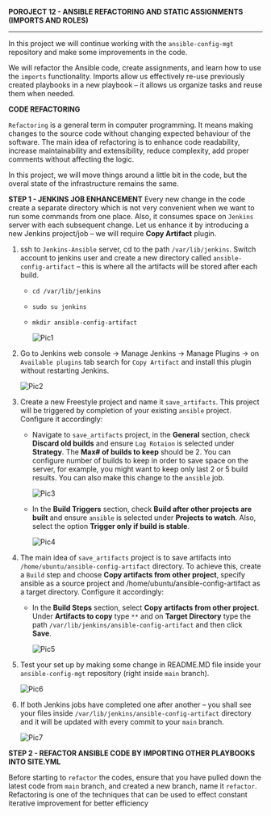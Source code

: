 **POROJECT 12 - ANSIBLE REFACTORING AND STATIC ASSIGNMENTS (IMPORTS AND ROLES)**

---

In this project we will continue working with the `ansible-config-mgt` repository and make some improvements in the code.

We will refactor the Ansible code, create assignments, and learn how to use the `imports` functionality. Imports allow us effectively re-use previously created playbooks in a new playbook – it allows us organize tasks and reuse them when needed.

**CODE REFACTORING**

`Refactoring` is a general term in computer programming. It means making changes to the source code without changing expected behaviour of the software. The main idea of refactoring is to enhance code readability, increase maintainability and extensibility, reduce complexity, add proper comments without affecting the logic.

In this project, we will move things around a little bit in the code, but the overal state of the infrastructure remains the same.

**STEP 1 - JENKINS JOB ENHANCEMENT**
Every new change in the code create a separate directory which is not very convenient when we want to run some commands from one place. Also, it consumes space on `Jenkins` server with each subsequent change. Let us enhance it by introducing a new Jenkins project/job – we will require **Copy Artifact** plugin.

1. ssh to `Jenkins-Ansible` server, cd to the path `/var/lib/jenkins`. Switch account to jenkins user and create a new directory called `ansible-config-artifact` – this is where all the artifacts will be stored after each build.

   - `cd /var/lib/jenkins`
   - `sudo su jenkins`
   - `mkdir ansible-config-artifact`

     ![Pic1](./project12Pictures/step1_p12.JPG)

2. Go to Jenkins web console -> Manage Jenkins -> Manage Plugins -> on `Available plugins` tab search for `Copy Artifact` and install this plugin without restarting Jenkins.

   ![Pic2](./project12Pictures/step2_p12.JPG)

3. Create a new Freestyle project and name it `save_artifacts`. This project will be triggered by completion of your existing `ansible` project. Configure it accordingly:

   - Navigate to `save_artifacts` project, in the **General** section, check **Discard old builds** and ensure `Log Rotaion` is selected under **Strategy**. The **Max# of builds to keep** should be 2. You can configure number of builds to keep in order to save space on the server, for example, you might want to keep only last 2 or 5 build results. You can also make this change to the `ansible` job.

     ![Pic3](./project12Pictures/step3_p12.JPG)

   - In the **Build Triggers** section, check **Build after other projects are built** and ensure `ansible` is selected under **Projects to watch**. Also, select the option **Trigger only if build is stable**.

     ![Pic4](./project12Pictures/step4_p12.JPG)

4. The main idea of `save_artifacts` project is to save artifacts into `/home/ubuntu/ansible-config-artifact` directory. To achieve this, create a `Build` step and choose **Copy artifacts from other project**, specify ansible as a source project and /home/ubuntu/ansible-config-artifact as a target directory. Configure it accordingly:

   - In the **Build Steps** section, select **Copy artifacts from other project**. Under **Artifacts to copy** type `**` and on **Target Directory** type the path `/var/lib/jenkins/ansible-config-artifact` and then click **Save**.

     ![Pic5](./project12Pictures/step5_p12.JPG)

5. Test your set up by making some change in README.MD file inside your `ansible-config-mgt` repository (right inside `main` branch).

   ![Pic6](./project12Pictures/step6_p12.JPG)

6. If both Jenkins jobs have completed one after another – you shall see your files inside `/var/lib/jenkins/ansible-config-artifact` directory and it will be updated with every commit to your `main` branch.

   ![Pic7](./project12Pictures/step7_p12.JPG)

**STEP 2 - REFACTOR ANSIBLE CODE BY IMPORTING OTHER PLAYBOOKS INTO SITE.YML**

Before starting to `refactor` the codes, ensure that you have pulled down the latest code from `main` branch, and created a new branch, name it `refactor`. Refactoring is one of the techniques that can be used to effect constant iterative improvement for better efficiency